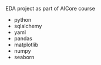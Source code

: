 EDA project as part of AICore course

- python
- sqlalchemy
- yaml
- pandas
- matplotlib
- numpy
- seaborn
